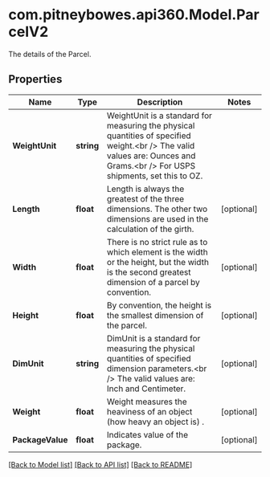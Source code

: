 # com.pitneybowes.api360.Model.ParcelV2
The details of the Parcel.

## Properties

Name | Type | Description | Notes
------------ | ------------- | ------------- | -------------
**WeightUnit** | **string** | WeightUnit is a standard for measuring the physical quantities of specified weight.&lt;br /&gt; The valid values are: Ounces and Grams.&lt;br /&gt; For USPS shipments, set this to OZ. | 
**Length** | **float** | Length is always the greatest of the three dimensions. The other two dimensions are used in the calculation of the girth. | [optional] 
**Width** | **float** | There is no strict rule as to which element is the width or the height, but the width is the second greatest dimension of a parcel by convention. | [optional] 
**Height** | **float** | By convention, the height is the smallest dimension of the parcel. | [optional] 
**DimUnit** | **string** | DimUnit is a standard for measuring the physical quantities of specified dimension parameters.&lt;br /&gt; The valid values are: Inch and Centimeter. | [optional] 
**Weight** | **float** | Weight measures the heaviness of an object (how heavy an object is) . | [optional] 
**PackageValue** | **float** | Indicates value of the package. | [optional] 

[[Back to Model list]](../../README.md#documentation-for-models) [[Back to API list]](../../README.md#documentation-for-api-endpoints) [[Back to README]](../../README.md)

